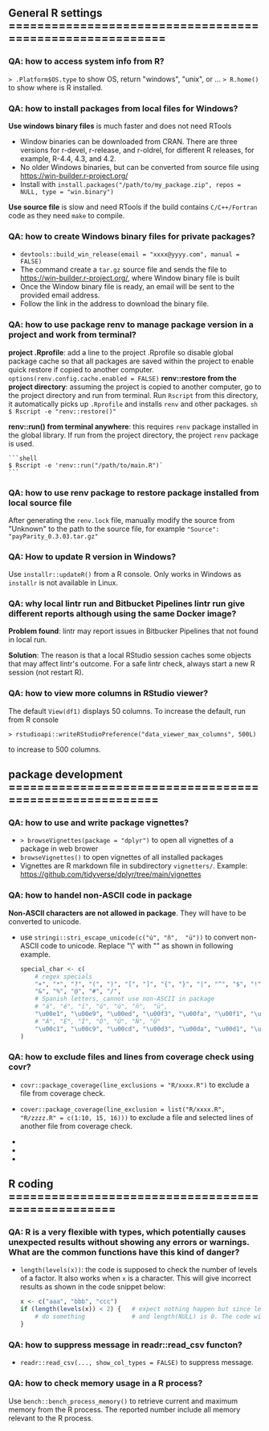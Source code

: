 ## General R settings =========================================================

### QA: how to access system info from R?

`> .Platform$OS.type` to show OS, return "windows", "unix", or ...
`> R.home()` to show where is R installed.

### QA: how to install packages from local files for Windows?

**Use windows binary files** is much faster and does not need RTools
- Window binaries can be downloaded from CRAN. There are three versions for r-devel, r-release, and r-oldrel, for different R releases, for example, R-4.4, 4.3, and 4.2. 
- No older Windows binaries, but can be converted from source file using https://win-builder.r-project.org/
- Install with `install.packages("/path/to/my_package.zip", repos = NULL, type = "win.binary")`

**Use source file** is slow and need RTools if the build contains `C/C++/Fortran` code as they need `make` to compile.

### QA: how to create Windows binary files for private packages?

- `devtools::build_win_release(email = "xxxx@yyyy.com", manual = FALSE)`
- The command create a `tar.gz` source file and sends the file to https://win-builder.r-project.org/, where Window binary file is built
- Once the Window binary file is ready, an email will be sent to the provided email address.
- Follow the link in  the address to download the binary file.


### QA: how to use package renv to manage package version in a project and work from terminal?

**project .Rprofile**: add a line to the project .Rprofile so disable global package cache so that all packages are saved within the project to enable quick restore if copied to another computer. 
    ```
    options(renv.config.cache.enabled = FALSE)
    ```
**renv::restore from the project directory**: assuming the project is copied to another computer, go to the project directory and run from terminal. Run `Rscript` from this directory, it automatically picks up `.Rprofile` and installs `renv` and other packages.
    ```sh
    $ Rscript -e "renv::restore()"
    ```

**renv::run() from terminal anywhere**: this requires `renv` package installed in the global library. If run from the project directory, the project `renv` package is used.

    ```shell
    $ Rscript -e 'renv::run("/path/to/main.R")`
    ```

### QA: how to use renv package to restore package installed from local source file

After generating the `renv.lock` file, manually modify the source from "Unknown" to the path to the source file, for example
    ```
    "Source": "payParity_0.3.03.tar.gz"
    ```

### QA: How to update R version in Windows?

Use `installr::updateR()` from a R console. Only works in Windows as `installr` is not available in Linux.

### QA: why local lintr run and Bitbucket Pipelines lintr run give different reports although using the same Docker image?

**Problem found**: lintr may report issues in Bitbucker Pipelines that not found in local run. 

**Solution**: The reason is that a local RStudio session caches some objects that may affect lintr's outcome. For a safe lintr check, always start a new R session (not restart R).

### QA: how to view more columns in RStudio viewer?

The default `View(df1)` displays 50 columns. To increase the default, run from R console

 `> rstudioapi::writeRStudioPreference("data_viewer_max_columns", 500L)` 

to increase to 500 columns.

## package development ========================================================

### QA: how to use and write package vignettes?

- `> browseVignettes(package = "dplyr")` to open all vignettes of a package in web brower
- `browseVignettes()` to open vignettes of all installed packages
- Vignettes are R markdown file in subdirectory `vignetters/`. Example: https://github.com/tidyverse/dplyr/tree/main/vignettes

### QA: how to handel  non-ASCII code in package

**Non-ASCII characters are not allowed in package**. They will have to be converted to unicode.
- use `stringi::stri_escape_unicode(c("ú", "ñ",  "ü"))` to convert non-ASCII code to unicode. Replace "\\" with "\" as shown in following example.
    ```R
    special_char <- c(
        # regex specials
        "+", "*", "?", "(", ")", "[", "]", "{", "}", "|", "^", "$", "!", "'", '"',
        "&", "%", "@", "#", "/",
        # Spanish letters, cannot use non-ASCII in package
        # "á", "é", "í", "ó", "ú", "ñ",  "ü",
        "\u00e1", "\u00e9", "\u00ed", "\u00f3", "\u00fa", "\u00f1", "\u00fc",
        # "Á", "É", "Í", "Ó", "Ú", "Ñ", "Ü"
        "\u00c1", "\u00c9", "\u00cd", "\u00d3", "\u00da", "\u00d1", "\u00dc"
    )
    ```

### QA: how to exclude files and lines from coverage check using covr?

- `covr::package_coverage(line_exclusions = "R/xxxx.R")` to exclude a file from coverage check.
- `cover::package_coverage(line_exclusion = list("R/xxxx.R", "R/zzzz.R" = c(1:10, 15, 16)))` to exclude a file and selected lines of another file from coverage check.

-
-
-
## R coding ==================================================

### QA: R is a very flexible with types, which potentially causes unexpected results without showing any errors or warnings. What are the common functions have this kind of danger?

- `length(levels(x))`: the code is supposed to check the number of levels of a factor. It also works when `x` is a character. This will give incorrect results as shown in the code snippet below:
    ```r
    x <- c("aaa", "bbb", "ccc")
    if (length(levels(x)) < 2) {   # expect nothing happen but since levels(x) is NULL
        # do something             # and length(NULL) is 0. The code will do sth.
    }
    ```
    

### QA: how to suppress message in readr::read_csv functon?

- `readr::read_csv(..., show_col_types = FALSE)` to suppress message.

### QA: how to check memory usage in a R process?

Use `bench::bench_process_memory()` to retrieve current and maximum memory from the R process. The reported number include all memory relevant to the R process.
